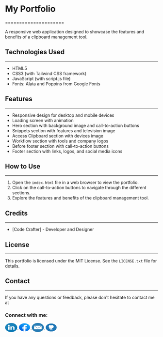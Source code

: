# My Portfolio
=====================

A responsive web application designed to showcase the features and benefits of a clipboard management tool.

## Technologies Used
--------------------

* HTML5
* CSS3 (with Tailwind CSS framework)
* JavaScript (with script.js file)
* Fonts: Alata and Poppins from Google Fonts

## Features
------------

* Responsive design for desktop and mobile devices
* Loading screen with animation
* Hero section with background image and call-to-action buttons
* Snippets section with features and television image
* Access Clipboard section with devices image
* Workflow section with tools and company logos
* Before footer section with call-to-action buttons
* Footer section with links, logos, and social media icons

## How to Use
--------------

1. Open the `index.html` file in a web browser to view the portfolio.
2. Click on the call-to-action buttons to navigate through the different sections.
3. Explore the features and benefits of the clipboard management tool.

## Credits
---------

* [Code Crafter] - Developer and Designer

## License
---------

This portfolio is licensed under the MIT License. See the `LICENSE.txt` file for details.

## Contact
---------

If you have any questions or feedback, please don't hesitate to contact me at 
<h3 align="left">Connect with me:</h3>
<p align="left">
    <a href="https://linkedin.com/in/code-crafter-bb69ba312" target="_blank">
        <img align="center" src="linkdin-logo.png" alt="code-crafter" height="30" width="40" />
    </a>
    <a href="https://www.facebook.com/profile.php?id=61559286300797" target="_blank">
        <img align="center" src="facebook-logo.png" alt="code-crafter" height="30" width="40" />
    </a>
    <a href="mailto:peekaboo29266@gmail.com" target="_blank">
        <img align="center" src="gmail-logo.png" alt="email" height="30" width="40" />
    </a>
    <a href="https://github.com/Code2926" target="_blank">
        <img align="center" src="github-logo.png" alt="github" height="30" width="40" />
    </a>
</p>
